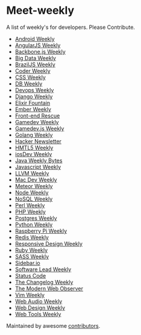Meet-weekly
===========

A list of weekly's for developers.
Please Contribute.

- [Android Weekly](http://androidweekly.net/)
- [AngularJS Weekly](http://www.ng-newsletter.com/)
- [Backbone.js Weekly](http://www.backboneweekly.com/)
- [Big Data Weekly](http://www.bigdataweekly.com/)
- [BrazilJS Weekly](http://braziljs.org/)
- [Coder Weekly](http://www.coderweekly.com/)
- [CSS Weekly](http://css-weekly.com/)
- [DB Weekly](http://dbweekly.com/)
- [Devops Weekly](http://devopsweekly.com/)
- [Django Weekly](http://djangoweek.ly/)
- [Elixir Fountain](http://elixir-fountain.com/)
- [Ember Weekly](http://emberweekly.com/)
- [Front-end Rescue](http://us7.campaign-archive1.com/home/?u=658f6feef064b7cca5177eba6&id=4eeb350ba1)
- [Gamedev Weekly](http://gamedevweekly.com/)
- [Gamedev.js Weekly](http://weekly.gamedevjs.com/)
- [Golang Weekly](http://www.golangweekly.com/)
- [Hacker Newsletter](http://www.hackernewsletter.com/)
- [HMTL5 Weekly](http://html5weekly.com/)
- [iosDev Weekly](http://iosdevweekly.com/)
- [Java Weekly Bytes](http://javaweeklybytes.com/)
- [Javascript Weekly](http://javascriptweekly.com/)
- [LLVM Weekly](http://llvmweekly.org/)
- [Mac Dev Weekly](http://macdevweekly.com/)
- [Meteor Weekly](http://meteorhacks.com/meteor-weekly/)
- [Node Weekly](http://nodeweekly.com/)
- [NoSQL Weekly](http://www.nosqlweekly.com/)
- [Perl Weekly](http://perlweekly.com/)
- [PHP Weekly](http://phpweekly.info/)
- [Postgres Weekly](http://postgresweekly.com/)
- [Python Weekly](http://www.pythonweekly.com/)
- [Raspberry Pi Weekly](http://www.raspiweekly.com/)
- [Redis Weekly](http://redisweekly.com/)
- [Responsive Design Weekly](http://responsivedesignweekly.com/)
- [Ruby Weekly](http://rubyweekly.com/)
- [SASS Weekly](http://sassnews.us7.list-manage.com/subscribe?u=b4a4054cce715a3b0ae5e7d35&id=f7c505323d)
- [Sidebar.io](http://sidebar.io/)
- [Software Lead Weekly](http://softwareleadweekly.com/)
- [Status Code](http://statuscode.org/)
- [The Changelog Weekly](http://thechangelog.com/weekly/)
- [The Modern Web Observer](http://appendto.com/modern-web-observer/)
- [Vim Weekly](http://www.vimweekly.com/)
- [Web Audio Weekly](http://blog.chrislowis.co.uk/waw.html)
- [Web Design Weekly](http://web-design-weekly.com/)
- [Web Tools Weekly](http://webtoolsweekly.com/)

Maintained by awesome [contributors](https://github.com/matheusazzi/meet-weekly/graphs/contributors).
